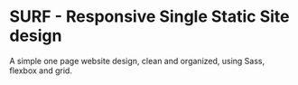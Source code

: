 # SURF - Responsive Single Static Site design
A simple one page website design, clean and organized, using Sass, flexbox and grid.
